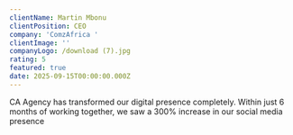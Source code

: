 ```yaml
---
clientName: Martin Mbonu
clientPosition: CEO
company: 'ComzAfrica '
clientImage: ''
companyLogo: /download (7).jpg
rating: 5
featured: true
date: 2025-09-15T00:00:00.000Z
---
```


CA Agency has transformed our digital presence completely. Within just 6 months of working together, we saw a 300% increase in our social media presence
